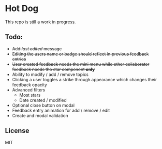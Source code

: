 # Hot Dog

This repo is still a work in progress.

## Todo:
+ ~~Add *last edited* message~~
+ ~~Editing the users name or badge should reflect in previous feedback entries~~
+ ~~User created feedback needs the mini menu while other collaborator feedback needs the star component **only**~~
+ Ability to modify / add / remove topics
+ Clicking a user toggles a strike through appearance which changes their feedback opacity
+ Advanced filters
  + Most stars
  + Date created / modified
+ Optional close button on modal
+ Feedback entry animation for add / remove / edit
+ Create and modal validation

## License

MIT

